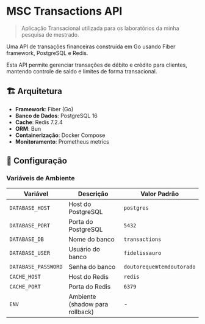# MSC Transactions API

> Aplicação Transacional utilizada para os laboratórios da minha pesquisa de mestrado. 

Uma API de transações financeiras construída em Go usando Fiber framework, PostgreSQL e Redis. 

Esta API permite gerenciar transações de débito e crédito para clientes, mantendo controle de saldo e limites de forma transacional.

## 🏗️ Arquitetura

- **Framework**: Fiber (Go)
- **Banco de Dados**: PostgreSQL 16
- **Cache**: Redis 7.2.4
- **ORM**: Bun
- **Containerização**: Docker Compose
- **Monitoramento**: Prometheus metrics


## 🔧 Configuração

### Variáveis de Ambiente

| Variável | Descrição | Valor Padrão |
|----------|-----------|--------------|
| `DATABASE_HOST` | Host do PostgreSQL | `postgres` |
| `DATABASE_PORT` | Porta do PostgreSQL | `5432` |
| `DATABASE_DB` | Nome do banco | `transactions` |
| `DATABASE_USER` | Usuário do banco | `fidelissauro` |
| `DATABASE_PASSWORD` | Senha do banco | `doutorequemtemdoutorado` |
| `CACHE_HOST` | Host do Redis | `redis` |
| `CACHE_PORT` | Porta do Redis | `6379` |
| `ENV` | Ambiente (shadow para rollback) | - |

